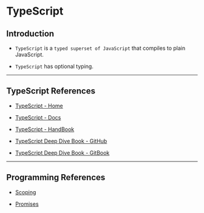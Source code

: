 # TypeScript

## Introduction

* `TypeScript` is a `typed superset of JavaScript` that compiles to plain JavaScript.

* `TypeScript` has optional typing.

---

## TypeScript References

* [TypeScript - Home](https://www.typescriptlang.org/)

* [TypeScript - Docs](https://www.typescriptlang.org/docs/home.html)

* [TypeScript - HandBook](https://www.typescriptlang.org/docs/handbook/basic-types.html)

* [TypeScript Deep Dive Book - GitHub](https://github.com/basarat/typescript-book)

* [TypeScript Deep Dive Book - GitBook](https://basarat.gitbook.io/typescript/)

---

## Programming References

* [Scoping](https://scotch.io/tutorials/understanding-scope-in-javascript)

* [Promises](https://web.dev/promises/)